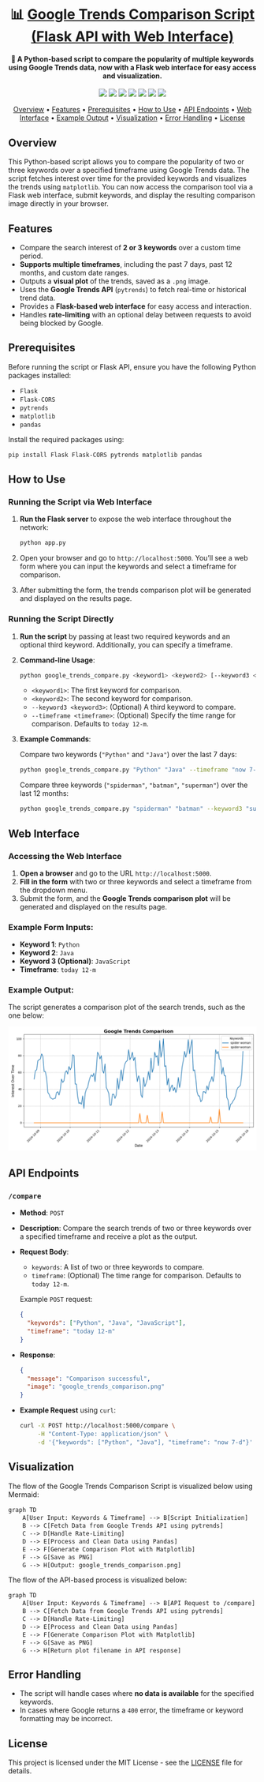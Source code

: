 <h1 align="center">📊 <a href="https://github.com/ronknight/google-trends">Google Trends Comparison Script (Flask API with Web Interface)</a></h1>

<h4 align="center">🔧 A Python-based script to compare the popularity of multiple keywords using Google Trends data, now with a Flask web interface for easy access and visualization.</h4>
<p align="center">
  <a href="https://twitter.com/PinoyITSolution"><img src="https://img.shields.io/twitter/follow/PinoyITSolution?style=social"></a>
  <a href="https://github.com/ronknight?tab=followers"><img src="https://img.shields.io/github/followers/ronknight?style=social"></a>
  <a href="https://github.com/ronknight/ronknight/stargazers"><img src="https://img.shields.io/github/stars/BEPb/BEPb.svg?logo=github"></a>
  <a href="https://github.com/ronknight/ronknight/network/members"><img src="https://img.shields.io/github/forks/BEPb/BEPb.svg?color=blue&logo=github"></a>
  <a href="https://github.com/ronknight/google-trends/issues"><img src="https://img.shields.io/badge/contributions-welcome-brightgreen.svg?style=flat"></a>
  <a href="https://github.com/ronknight/google-trends/blob/master/LICENSE"><img src="https://img.shields.io/badge/License-MIT-yellow.svg"></a>
  <a href="https://github.com/ronknight"><img src="https://img.shields.io/badge/Made%20with%20%F0%9F%A4%8D%20by%20-%20Ronknight%20-%20red"></a>
</p>

<p align="center">
  <a href="#overview">Overview</a> •
  <a href="#features">Features</a> •
  <a href="#prerequisites">Prerequisites</a> •
  <a href="#how-to-use">How to Use</a> •
  <a href="#api-endpoints">API Endpoints</a> •
  <a href="#web-interface">Web Interface</a> •
  <a href="#example-output">Example Output</a> •
  <a href="#visualization">Visualization</a> •
  <a href="#error-handling">Error Handling</a> •
  <a href="#license">License</a>
</p>

## Overview

This Python-based script allows you to compare the popularity of two or three keywords over a specified timeframe using Google Trends data. The script fetches interest over time for the provided keywords and visualizes the trends using `matplotlib`. You can now access the comparison tool via a Flask web interface, submit keywords, and display the resulting comparison image directly in your browser.

## Features

- Compare the search interest of **2 or 3 keywords** over a custom time period.
- **Supports multiple timeframes**, including the past 7 days, past 12 months, and custom date ranges.
- Outputs a **visual plot** of the trends, saved as a `.png` image.
- Uses the **Google Trends API** (`pytrends`) to fetch real-time or historical trend data.
- Provides a **Flask-based web interface** for easy access and interaction.
- Handles **rate-limiting** with an optional delay between requests to avoid being blocked by Google.

## Prerequisites

Before running the script or Flask API, ensure you have the following Python packages installed:

- `Flask`
- `Flask-CORS`
- `pytrends`
- `matplotlib`
- `pandas`

Install the required packages using:

```bash
pip install Flask Flask-CORS pytrends matplotlib pandas
```

## How to Use

### Running the Script via Web Interface

1. **Run the Flask server** to expose the web interface throughout the network:

   ```bash
   python app.py
   ```

2. Open your browser and go to `http://localhost:5000`. You’ll see a web form where you can input the keywords and select a timeframe for comparison.

3. After submitting the form, the trends comparison plot will be generated and displayed on the results page.

### Running the Script Directly

1. **Run the script** by passing at least two required keywords and an optional third keyword. Additionally, you can specify a timeframe.

2. **Command-line Usage**:

   ```bash
   python google_trends_compare.py <keyword1> <keyword2> [--keyword3 <keyword3>] [--timeframe <timeframe>]
   ```

   - `<keyword1>`: The first keyword for comparison.
   - `<keyword2>`: The second keyword for comparison.
   - `--keyword3 <keyword3>`: (Optional) A third keyword to compare.
   - `--timeframe <timeframe>`: (Optional) Specify the time range for comparison. Defaults to `today 12-m`.

3. **Example Commands**:
   
   Compare two keywords (`"Python"` and `"Java"`) over the last 7 days:
   ```bash
   python google_trends_compare.py "Python" "Java" --timeframe "now 7-d"
   ```

   Compare three keywords (`"spiderman"`, `"batman"`, `"superman"`) over the last 12 months:
   ```bash
   python google_trends_compare.py "spiderman" "batman" --keyword3 "superman" --timeframe "today 12-m"
   ```

## Web Interface

### Accessing the Web Interface

1. **Open a browser** and go to the URL `http://localhost:5000`.
2. **Fill in the form** with two or three keywords and select a timeframe from the dropdown menu.
3. Submit the form, and the **Google Trends comparison plot** will be generated and displayed on the results page.

### Example Form Inputs:

- **Keyword 1**: `Python`
- **Keyword 2**: `Java`
- **Keyword 3 (Optional)**: `JavaScript`
- **Timeframe**: `today 12-m`

### Example Output:

The script generates a comparison plot of the search trends, such as the one below:

![Example Plot](google_trends_comparison.png)

## API Endpoints

### `/compare`

- **Method**: `POST`
- **Description**: Compare the search trends of two or three keywords over a specified timeframe and receive a plot as the output.

- **Request Body**:
  - `keywords`: A list of two or three keywords to compare.
  - `timeframe`: (Optional) The time range for comparison. Defaults to `today 12-m`.

  Example `POST` request:

  ```json
  {
    "keywords": ["Python", "Java", "JavaScript"],
    "timeframe": "today 12-m"
  }
  ```

- **Response**:

  ```json
  {
    "message": "Comparison successful",
    "image": "google_trends_comparison.png"
  }
  ```

- **Example Request** using `curl`:

  ```bash
  curl -X POST http://localhost:5000/compare \
       -H "Content-Type: application/json" \
       -d '{"keywords": ["Python", "Java"], "timeframe": "now 7-d"}'
  ```

## Visualization

The flow of the Google Trends Comparison Script is visualized below using Mermaid:

```mermaid
graph TD
    A[User Input: Keywords & Timeframe] --> B[Script Initialization]
    B --> C[Fetch Data from Google Trends API using pytrends]
    C --> D[Handle Rate-Limiting]
    D --> E[Process and Clean Data using Pandas]
    E --> F[Generate Comparison Plot with Matplotlib]
    F --> G[Save as PNG]
    G --> H[Output: google_trends_comparison.png]
```

The flow of the API-based process is visualized below:

```mermaid
graph TD
    A[User Input: Keywords & Timeframe] --> B[API Request to /compare]
    B --> C[Fetch Data from Google Trends API using pytrends]
    C --> D[Handle Rate-Limiting]
    D --> E[Process and Clean Data using Pandas]
    E --> F[Generate Comparison Plot with Matplotlib]
    F --> G[Save as PNG]
    G --> H[Return plot filename in API response]
```

## Error Handling

- The script will handle cases where **no data is available** for the specified keywords.
- In cases where Google returns a `400` error, the timeframe or keyword formatting may be incorrect.

## License

This project is licensed under the MIT License - see the [LICENSE](LICENSE) file for details.
